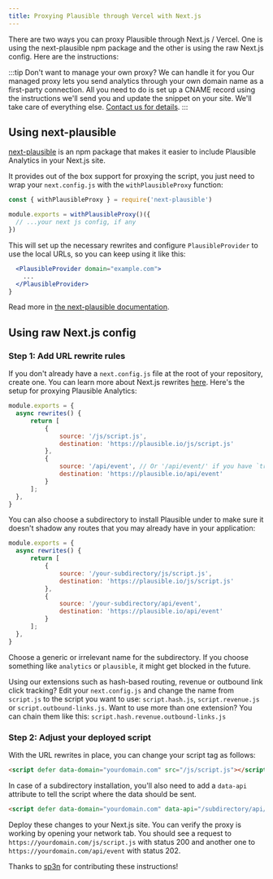 ```yaml
---
title: Proxying Plausible through Vercel with Next.js
---
```


There are two ways you can proxy Plausible through Next.js / Vercel. One is using the next-plausible npm package and the other is using the raw Next.js config. Here are the instructions:

:::tip Don't want to manage your own proxy? We can handle it for you
Our managed proxy lets you send analytics through your own domain name as a first-party connection. All you need to do is set up a CNAME record using the instructions we'll send you and update the snippet on your site. We'll take care of everything else. [Contact us for details](https://plausible.io/contact).
:::

## Using next-plausible

[next-plausible](https://github.com/4lejandrito/next-plausible) is an npm package that makes it easier to include Plausible Analytics in your Next.js site.

It provides out of the box support for proxying the script, you just need to wrap your `next.config.js` with the `withPlausibleProxy` function:

```js
const { withPlausibleProxy } = require('next-plausible')

module.exports = withPlausibleProxy()({
  // ...your next js config, if any
})
```

This will set up the necessary rewrites and configure `PlausibleProvider` to use the local URLs, so you can keep using it like this:

```jsx
  <PlausibleProvider domain="example.com">
    ...
  </PlausibleProvider>
}
```

Read more in [the next-plausible documentation](https://github.com/4lejandrito/next-plausible#proxy-the-analytics-script).

## Using raw Next.js config

### Step 1: Add URL rewrite rules

If you don't already have a `next.config.js` file at the root of your repository, create one. You can learn
more about Next.js rewrites [here](https://nextjs.org/docs/api-reference/next.config.js/rewrites). Here's
the setup for proxying Plausible Analytics:

```js title="next.config.js"
module.exports = {
  async rewrites() {
      return [
          {
              source: '/js/script.js',
              destination: 'https://plausible.io/js/script.js'
          },
          {
              source: '/api/event', // Or '/api/event/' if you have `trailingSlash: true` in this config
              destination: 'https://plausible.io/api/event'
          }
      ];
  },
}
```

You can also choose a subdirectory to install Plausible under to make sure it doesn't shadow any routes
that you may already have in your application:

```js title="next.config.js"
module.exports = {
  async rewrites() {
      return [
          {
              source: '/your-subdirectory/js/script.js',
              destination: 'https://plausible.io/js/script.js'
          },
          {
              source: '/your-subdirectory/api/event',
              destination: 'https://plausible.io/api/event'
          }
      ];
  },
}
```

Choose a generic or irrelevant name for the subdirectory. If you choose something like `analytics` or `plausible`,
it might get blocked in the future.

Using our extensions such as hash-based routing, revenue or outbound link click tracking? Edit your `next.config.js` and change the name from `script.js` to the script you want to use: `script.hash.js`, `script.revenue.js` or `script.outbound-links.js`. Want to use more than one extension? You can chain them like this: `script.hash.revenue.outbound-links.js`

### Step 2: Adjust your deployed script

With the URL rewrites in place, you can change your script tag as follows:

```html
<script defer data-domain="yourdomain.com" src="/js/script.js"></script>
```

In case of a subdirectory installation, you'll also need to add a `data-api` attribute to tell the script where
the data should be sent.

```html
<script defer data-domain="yourdomain.com" data-api="/subdirectory/api/event" src="/subdirectory/js/script.js"></script>
```


Deploy these changes to your Next.js site. You can verify the proxy is working by opening your network tab. You should see a request to
`https://yourdomain.com/js/script.js` with status 200 and another one to `https://yourdomain.com/api/event` with status 202.

Thanks to [sp3n](https://github.com/sp3n) for contributing these instructions!
